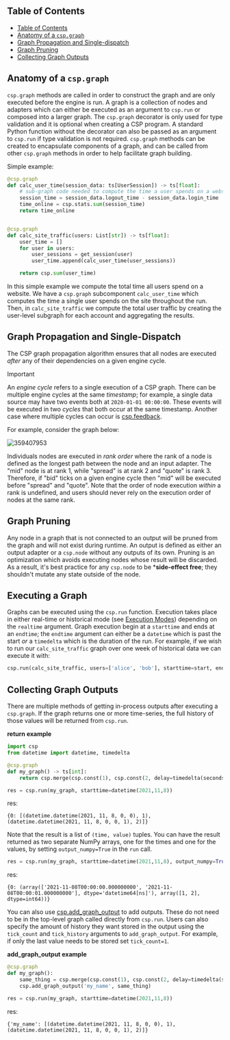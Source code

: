 ## Table of Contents

- [Table of Contents](#table-of-contents)
- [Anatomy of a `csp.graph`](#anatomy-of-a-cspgraph)
- [Graph Propagation and Single-dispatch](#graph-propagation-and-single-dispatch)
- [Graph Pruning](#graph-pruning)
- [Collecting Graph Outputs](#collecting-graph-outputs)

## Anatomy of a `csp.graph`

`csp.graph` methods are called in order to construct the graph and are only executed before the engine is run. A graph is a collection of nodes and adapters which can either be executed as an argument to `csp.run` or composed into a larger graph.
The `csp.graph` decorator is only used for type validation and it is optional when creating a CSP program. A standard Python function without the decorator can also be passed as an argument to `csp.run` if type validation is not required.
`csp.graph` methods can be created to encapsulate components of a graph, and can be called from other `csp.graph` methods in order to help facilitate graph building.

Simple example:

```python
@csp.graph
def calc_user_time(session_data: ts[UserSession]) -> ts[float]:
    # sub-graph code needed to compute the time a user spends on a website
    session_time = session_data.logout_time - session_data.login_time
    time_online = csp.stats.sum(session_time)
    return time_online


@csp.graph
def calc_site_traffic(users: List[str]) -> ts[float]:
    user_time = []
    for user in users:
        user_sessions = get_session(user)
        user_time.append(calc_user_time(user_sessions))

    return csp.sum(user_time)
```

In this simple example we compute the total time all users spend on a website. We have a `csp.graph` subcomponent `calc_user_time` which computes the time a single user spends on the site throughout the run.
Then, in `calc_site_traffic` we compute the total user traffic by creating the user-level subgraph for each account and aggregating the results.

## Graph Propagation and Single-Dispatch

The CSP graph propagation algorithm ensures that all nodes are executed *after* any of their dependencies on a given engine cycle.

> [!IMPORTANT]
> An *engine cycle* refers to a single execution of a CSP graph. There can be multiple engine cycles at the same *timestamp*; for example, a single data source may have two events both at `2020-01-01 00:00:00`. These events will be executed in two *cycles* that both occur at the same timestamp. Another case where multiple cycles can occur is [csp.feedback](Add-Cycles-in-Graphs).

For example, consider the graph below:

![359407953](https://github.com/Point72/csp/assets/3105306/d9416353-6755-4e37-8467-01da516499cf)

Individuals nodes are executed in *rank order* where the rank of a node is defined as the longest path between the node and an input adapter. The "mid" node is at rank 1, while "spread" is at rank 2 and "quote" is rank 3. Therefore, if "bid" ticks on a given engine cycle then "mid" will be executed before "spread" and "quote". Note that the order of node execution *within* a rank is undefined, and users should never rely on the execution order of nodes at the same rank.

## Graph Pruning

Any node in a graph that is not connected to an output will be pruned from the graph and will not exist during runtime.
An output is defined as either an output adapter or a `csp.node` without any outputs of its own.
Pruning is an optimization which avoids executing nodes whose result will be discarded.
As a result, it's best practice for any `csp.node` to be \***side-effect free**; they shouldn't mutate any state outside of the node.

## Executing a Graph

Graphs can be executed using the `csp.run` function. Execution takes place in either real-time or historical mode (see [Execution Modes](Execution-Modes)) depending on the `realtime` argument. Graph execution begin at a `starttime` and ends at an `endtime`; the `endtime` argument can either be a `datetime` which is past the start *or* a `timedelta` which is the duration of the run. For example, if we wish to run our `calc_site_traffic` graph over one week of historical data we can execute it with:

```python
csp.run(calc_site_traffic, users=['alice', 'bob'], starttime=start, endtime=timedelta(weeks=1), realtime=False)
```

## Collecting Graph Outputs

There are multiple methods of getting in-process outputs after executing a `csp.graph`. If the graph returns one or more time-series, the full history of those values will be returned from `csp.run`.

**return example**

```python
import csp
from datetime import datetime, timedelta

@csp.graph
def my_graph() -> ts[int]:
    return csp.merge(csp.const(1), csp.const(2, delay=timedelta(seconds=1)))

res = csp.run(my_graph, starttime=datetime(2021,11,8))
```

res:

```raw
{0: [(datetime.datetime(2021, 11, 8, 0, 0), 1), (datetime.datetime(2021, 11, 8, 0, 0, 1), 2)]}
```

Note that the result is a list of `(time, value)` tuples. You can have the result returned as two separate NumPy arrays, one for the times and one for the values, by setting `output_numpy=True` in the `run` call.

```python
res = csp.run(my_graph, starttime=datetime(2021,11,8), output_numpy=True)
```

res:

```raw
{0: (array(['2021-11-08T00:00:00.000000000', '2021-11-08T00:00:01.000000000'], dtype='datetime64[ns]'), array([1, 2], dtype=int64))}
```

You can also use [csp.add_graph_output](Base-Adapters-API#cspadd_graph_output) to add outputs.
These do not need to be in the top-level graph called directly from `csp.run`. Users can also specify the amount of history they want stored in the output using the `tick_count` and `tick_history` arguments to `add_graph_output`. For example, if only the last value needs to be stored set `tick_count=1`.

**add_graph_output example**

```python
@csp.graph
def my_graph():
    same_thing = csp.merge(csp.const(1), csp.const(2, delay=timedelta(seconds=1)))
    csp.add_graph_output('my_name', same_thing)

res = csp.run(my_graph, starttime=datetime(2021,11,8))
```

res:

```raw
{'my_name': [(datetime.datetime(2021, 11, 8, 0, 0), 1), (datetime.datetime(2021, 11, 8, 0, 0, 1), 2)]}
```
